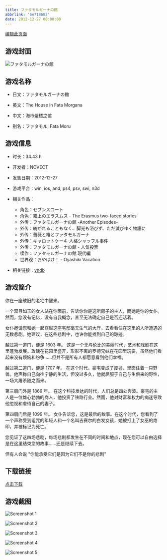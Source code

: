 ```yaml
---
title: ファタモルガーナの館
abbrlink: '6e718682'
date: 2012-12-27 00:00:00
---
```

[编辑此页面](https://github.com/ACG-3/ADV3-source/blob/main/source/_posts/games/%E3%83%95%E3%82%A1%E3%82%BF%E3%83%A2%E3%83%AB%E3%82%AC%E3%83%BC%E3%83%8A%E3%81%AE%E9%A4%A8.md)

## 游戏封面

![ファタモルガーナの館](https://pan.timero.xyz/d/onedrive/img_lib_001/%E3%83%95%E3%82%A1%E3%82%BF%E3%83%A2%E3%83%AB%E3%82%AC%E3%83%BC%E3%83%8A%E3%81%AE%E9%A4%A8_cover.avif)


## 游戏名称

- 日文：ファタモルガーナの館
- 英文：The House in Fata Morgana
- 中文：海市蜃楼之馆

- 别名：ファタモル, Fata Moru


## 游戏信息

- 时长：34.43 h
- 开发者：NOVECT
- 发售日期：2012-12-27
- 游戏平台：win, ios, and, ps4, psv, swi, n3d
- 相关作品：
   - 角色：セブンスコート
   - 角色：霧上のエラスムス - The Erasmus two-faced stories
   - 外传：ファタモルガーナの館 -Another Episodes-
   - 外传：紡がれることもなく、脚光も浴びず、ただ滅びゆく物語に
   - 外传：薔薇と椿とファタモルガーナ
   - 外传：キャロットケーキ 人格シャッフル事件
   - 外传：ファタモルガーナの館 - 人気投票
   - 续作：ファタモルガーナの館 現代編
   - 世界观：おやばけ！ - Oyashiki Vacation

- 相关链接：[vndb](https://vndb.org/v12402)


## 游戏简介

你在一座破旧的老宅中醒来。

一个双目如玉的女人站在你面前，告诉你你是这所房子的主人，而她是你的女仆。然而，您没有记忆，没有自我概念，甚至无法确定自己是否还活着。

女仆邀请您和她一起穿越这座宅邸毫无生气的大厅，去看看住在这里的人所遭遇的无数悲剧。她建议，在这些悲剧中，也许你能找到自己的踪迹。

越过第一道门，便是 1603 年。
这是一个无与伦比的美丽时代，艺术和戏剧在这里蓬勃发展。玫瑰在花园里盛开，形影不离的罗德兄妹在花园里玩耍，虽然他们看起来没有烦恼和纷争......但并不是所有人都愿意看到他们幸福。

越过第二道门，便是 1707 年。
在这个时代，豪宅变成了废墟，里面住着一只野兽。他声称自己向往宁静的生活，但没过多久，他就屈服于自己与生俱来的野性，一场大屠杀随之而来。

第三扇门外是 1869 年。
在这个科技发达的时代，人们总是四处奔波。豪宅的主人是一位雄心勃勃的商人，他投资了铁路行业。然而，他对财富和权力的痴迷导致他忽视和虐待自己的妻子。

第四扇门后是 1099 年。
女仆告诉您，这是最后的故事。在这个时代，您看到了一个声称受到诅咒的年轻人和一个名叫吉赛尔的白发女孩，她被打上了女巫的烙印，并被标记为死亡。

您见证了这四场悲剧，每场悲剧都发生在不同的时间和地点，现在您可以自由选择是在这里结束您的故事......还是继续下去。

但有人会说 "你能承受它们是因为它们不是你的悲剧"




## 下载链接

[点击下载](https://pan.timero.xyz/onedrive/adv_lib_001/%E3%83%95%E3%82%A1%E3%82%BF%E3%83%A2%E3%83%AB%E3%82%AC%E3%83%BC%E3%83%8A%E3%81%AE%E9%A4%A8)


## 游戏截图


![Screenshot 1](https://pan.timero.xyz/d/onedrive/img_lib_001/%E3%83%95%E3%82%A1%E3%82%BF%E3%83%A2%E3%83%AB%E3%82%AC%E3%83%BC%E3%83%8A%E3%81%AE%E9%A4%A8_Screenshot_1.avif)

![Screenshot 2](https://pan.timero.xyz/d/onedrive/img_lib_001/%E3%83%95%E3%82%A1%E3%82%BF%E3%83%A2%E3%83%AB%E3%82%AC%E3%83%BC%E3%83%8A%E3%81%AE%E9%A4%A8_Screenshot_2.avif)

![Screenshot 3](https://pan.timero.xyz/d/onedrive/img_lib_001/%E3%83%95%E3%82%A1%E3%82%BF%E3%83%A2%E3%83%AB%E3%82%AC%E3%83%BC%E3%83%8A%E3%81%AE%E9%A4%A8_Screenshot_3.avif)

![Screenshot 4](https://pan.timero.xyz/d/onedrive/img_lib_001/%E3%83%95%E3%82%A1%E3%82%BF%E3%83%A2%E3%83%AB%E3%82%AC%E3%83%BC%E3%83%8A%E3%81%AE%E9%A4%A8_Screenshot_4.avif)

![Screenshot 5](https://pan.timero.xyz/d/onedrive/img_lib_001/%E3%83%95%E3%82%A1%E3%82%BF%E3%83%A2%E3%83%AB%E3%82%AC%E3%83%BC%E3%83%8A%E3%81%AE%E9%A4%A8_Screenshot_5.avif)

